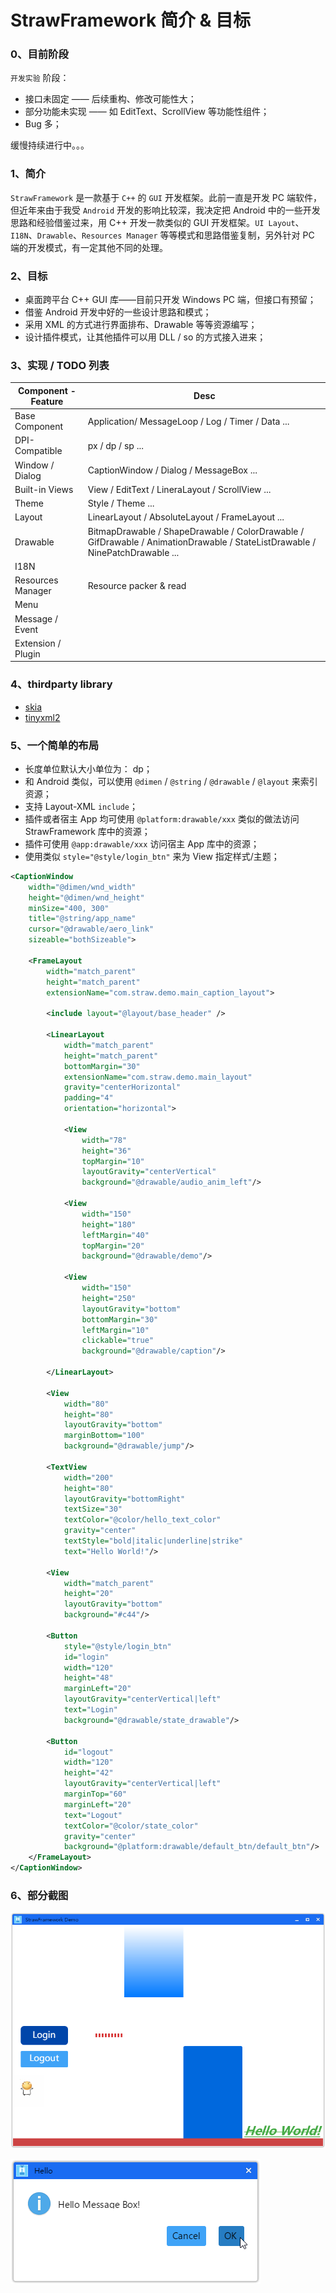 # StrawFramework 简介 & 目标

### 0、目前阶段

`开发实验` 阶段：

- 接口未固定 —— 后续重构、修改可能性大；
- 部分功能未实现 —— 如 EditText、ScrollView 等功能性组件；
- Bug 多；

缓慢持续进行中。。。

### 1、简介

`StrawFramework` 是一款基于 `C++` 的 `GUI` 开发框架。此前一直是开发 PC 端软件，但近年来由于我受 `Android` 开发的影响比较深，我决定把 Android 中的一些开发思路和经验借鉴过来，用 C++ 开发一款类似的 GUI 开发框架。`UI Layout`、`I18N`、`Drawable`、`Resources Manager` 等等模式和思路借鉴复制，另外针对 PC 端的开发模式，有一定其他不同的处理。

### 2、目标

- 桌面跨平台 C++ GUI 库——目前只开发 Windows PC 端，但接口有预留；
- 借鉴 Android 开发中好的一些设计思路和模式；
- 采用 XML 的方式进行界面排布、Drawable 等等资源编写；
- 设计插件模式，让其他插件可以用 DLL / so 的方式接入进来；

### 3、实现 / TODO 列表

|Component - Feature|Desc|
|---|---|
|Base Component|Application/ MessageLoop / Log / Timer / Data ...|
|DPI-Compatible|px / dp / sp ...|
|Window / Dialog|CaptionWindow / Dialog / MessageBox ...|
|Built-in Views|View / EditText / LineraLayout / ScrollView ...|
|Theme|Style / Theme ...|
|Layout|LinearLayout / AbsoluteLayout / FrameLayout ...|
|Drawable|BitmapDrawable / ShapeDrawable / ColorDrawable / GifDrawable / AnimationDrawable / StateListDrawable / NinePatchDrawable ...|
|I18N||
|Resources Manager|Resource packer & read|
|Menu||
|Message / Event||
|Extension / Plugin||

### 4、thirdparty library

- [skia](https://github.com/google/skia)
- [tinyxml2](https://github.com/leethomason/tinyxml2)

### 5、一个简单的布局

- 长度单位默认大小单位为： dp；
- 和 Android 类似，可以使用 `@dimen` / `@string` / `@drawable` / `@layout` 来索引资源；
- 支持 Layout-XML `include`；
- 插件或者宿主 App 均可使用 `@platform:drawable/xxx` 类似的做法访问 StrawFramework 库中的资源；
- 插件可使用 `@app:drawable/xxx` 访问宿主 App 库中的资源；
- 使用类似 `style="@style/login_btn"` 来为 View 指定样式/主题；

```xml
<CaptionWindow
    width="@dimen/wnd_width"
    height="@dimen/wnd_height"
    minSize="400, 300"
    title="@string/app_name"
    cursor="@drawable/aero_link"
    sizeable="bothSizeable">
    
    <FrameLayout
        width="match_parent"
        height="match_parent"
        extensionName="com.straw.demo.main_caption_layout">
        
        <include layout="@layout/base_header" />

        <LinearLayout
            width="match_parent"
            height="match_parent"
            bottomMargin="30"
            extensionName="com.straw.demo.main_layout"
            gravity="centerHorizontal"
            padding="4"
            orientation="horizontal">
            
            <View
                width="78"
                height="36"
                topMargin="10"
                layoutGravity="centerVertical"
                background="@drawable/audio_anim_left"/>
                
            <View
                width="150"
                height="180"
                leftMargin="40"
                topMargin="20"
                background="@drawable/demo"/>
                
            <View
                width="150"
                height="250"
                layoutGravity="bottom"
                bottomMargin="30"
                leftMargin="10"
                clickable="true"
                background="@drawable/caption"/>
                
        </LinearLayout>
        
        <View
            width="80"
            height="80"
            layoutGravity="bottom"
            marginBottom="100"
            background="@drawable/jump"/>
        
        <TextView
            width="200"
            height="80"
            layoutGravity="bottomRight"
            textSize="30"
            textColor="@color/hello_text_color"
            gravity="center"
            textStyle="bold|italic|underline|strike"
            text="Hello World!"/>

        <View
            width="match_parent"
            height="20"
            layoutGravity="bottom"
            background="#c44"/>
            
        <Button
            style="@style/login_btn"
            id="login"
            width="120"
            height="48"
            marginLeft="20"
            layoutGravity="centerVertical|left"
            text="Login"
            background="@drawable/state_drawable"/>
            
        <Button
            id="logout"
            width="120"
            height="42"
            layoutGravity="centerVertical|left"
            marginTop="60"
            marginLeft="20"
            text="Logout"
            textColor="@color/state_color"
            gravity="center"
            background="@platform:drawable/default_btn/default_btn"/>
    </FrameLayout>
</CaptionWindow>
```

### 6、部分截图

![CaptionWindow](https://github.com/arnozhang/strawframework/blob/master/docs/screenshots/CaptionWindow.png?raw=true)

![MessageBox](https://github.com/arnozhang/strawframework/blob/master/docs/screenshots/MessageBox.png?raw=true)
